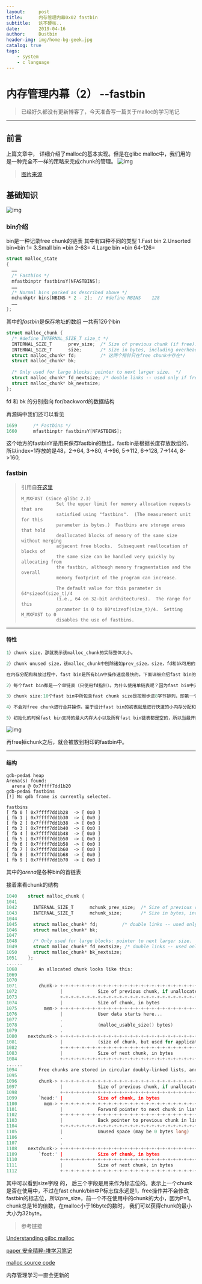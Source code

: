 ```yaml
--- 
layout:     post
title:      内存管理内幕0x02 fastbin
subtitle:   这不硬核..
date:       2019-04-16
author:     Dustbin
header-img: img/home-bg-geek.jpg
catalog: true
tags:
    - system
    - c language
---
```

#  内存管理内幕（2） --fastbin
> 已经好久都没有更新博客了，今天准备写一篇关于malloc的学习笔记

------

## 前言

上篇文章中， 详细介绍了malloc的基本实现。但是在glibc malloc中，我们用的是一种完全不一样的策略来完成chunk的管理。
![img](https://images2015.cnblogs.com/blog/382300/201602/382300-20160215170203611-1691398161.png)

>[图片来源](https://www.cnblogs.com/wangaohui/p/5190889.html)

## 基础知识
![img](https://www.memorymanagement.org/_images/buddy2.svg)
### bin介绍
bin是一种记录free chunk的链表
其中有四种不同的类型
1.Fast bin 
2.Unsorted bin=bin 1=
3.Small bin =bin 2-63=
4.Large bin =bin 64-126=

```c
struct malloc_state
{
  ……
  /* Fastbins */
  mfastbinptr fastbinsY[NFASTBINS];
  ……
  /* Normal bins packed as described above */
  mchunkptr bins[NBINS * 2 - 2];  // #define NBINS    128
  ……
};
```
其中的$fastbin$是保存地址的数组
一共有126个bin

```c
struct malloc_chunk {
  /* #define INTERNAL_SIZE_T size_t */
  INTERNAL_SIZE_T      prev_size;  /* Size of previous chunk (if free).  */
  INTERNAL_SIZE_T      size;       /* Size in bytes, including overhead. */
  struct malloc_chunk* fd;         /* 这两个指针只在free chunk中存在*/
  struct malloc_chunk* bk;
 
  /* Only used for large blocks: pointer to next larger size.  */
  struct malloc_chunk* fd_nextsize; /* double links -- used only if free. */
  struct malloc_chunk* bk_nextsize;
};
```
fd 和 bk 的分别指向 for/backword的数据结构

再源码中我们还可以看见

```c
1659      /* Fastbins */
1660      mfastbinptr fastbinsY[NFASTBINS];
```

这个地方的fastbinY是用来保存fastbin的数组，fastbin是根据长度存放数组的，所以index=1存放的是48，2->64, 3->80, 4->96, 5->112, 6->128, 7->144, 8->160, 

### fastbin

>引用自[在这里](https://blog.csdn.net/dongyu_1989/article/details/81626849)
>
>```
>M_MXFAST (since glibc 2.3)
>              Set the upper limit for memory allocation requests that are
>              satisfied using "fastbins".  (The measurement unit for this
>              parameter is bytes.)  Fastbins are storage areas that hold
>              deallocated blocks of memory of the same size without merging
>              adjacent free blocks.  Subsequent reallocation of blocks of
>              the same size can be handled very quickly by allocating from
>              the fastbin, although memory fragmentation and the overall
>              memory footprint of the program can increase.
>
>              The default value for this parameter is 64*sizeof(size_t)/4
>              (i.e., 64 on 32-bit architectures).  The range for this
>              parameter is 0 to 80*sizeof(size_t)/4.  Setting M_MXFAST to 0
>              disables the use of fastbins.
>```

------

#### 特性

```c
1）chunk size，那就表示该malloc_chunk的实际整体大小。

2）chunk unused size，该malloc_chunk中刨除诸如prev_size，size，fd和bk可用的大小。因此，对free chunk而言，可用大小比实际整体大小少16字节。

在内存分配和释放过程中，fast bin是所有bin中操作速度最快的。下面详细介绍fast bin的一些特性：

2）每个fast bin都是一个单链表（只使用fd指针）。为什么使用单链表呢？因为fast bin中无论是添加还是移除fast chunk，都是对“链表尾”进行操作，而不会对中间的fast chunk进行操作。更具体点就是LIFO(后入)算法：添加操作(free内存)就是将新的fast chunk加入链表尾，删除操作（malloc内存）就是将链表尾部的fast chunk删除。需要注意的是，为了实现LIFO算法，fashbinsY数组中每个fastbin元素均指向了该链表的rear end(尾节点)，而尾结点通过其fd指针指向前一个结点，以此类推。

3）chunk size:10个fast bin中所包含fast chunk size是按照步进8字节排列，即第一个fast bin中所有fast chunk size均为16字节，第二个fast bin为24字节，以此类推。在进行malloc初始化的时候，最大的fast chunk size被设置为80字节（chunk unused size 为64字节），因此模式情况下大小为16到80字节的chunk被分配到fast chunk。

4）不会对free chunk进行合并操作。鉴于设计fast bin的初衷就是进行快速的小内存分配和释放，因此系统将fast bin的chunk的P总是设置成1，这样即使当fast bin中某个chunk同一个free chunk相邻的时候，系统也不会进行自动合并操作

5）初始化的时候fast bin支持的最大内存大小以及所有fast bin链表都是空的，所以当最开始使用malloc申请内存的时候，即使申请的内存大小属于fast chunk的内存大小，它也不会交由fast bin来处理，而是向下传递交由small bin来处理，如果small bin也为空就交给unsorted bin处理。

```
![img](https://img-blog.csdn.net/2018081315365511?watermark/2/text/aHR0cHM6Ly9ibG9nLmNzZG4ubmV0L2Rvbmd5dV8xOTg5/font/5a6L5L2T/fontsize/400/fill/I0JBQkFCMA==/dissolve/70)

再free掉chunk之后，就会被放到相印的fastbin中。

------
#### 结构
```shell
gdb-peda$ heap
Arena(s) found:
  arena @ 0x7ffff7dd1b20
gdb-peda$ fastbins
[!] No gdb frame is currently selected.

fastbins
[ fb 0 ] 0x7ffff7dd1b28  -> [ 0x0 ] 
[ fb 1 ] 0x7ffff7dd1b30  -> [ 0x0 ] 
[ fb 2 ] 0x7ffff7dd1b38  -> [ 0x0 ] 
[ fb 3 ] 0x7ffff7dd1b40  -> [ 0x0 ] 
[ fb 4 ] 0x7ffff7dd1b48  -> [ 0x0 ] 
[ fb 5 ] 0x7ffff7dd1b50  -> [ 0x0 ] 
[ fb 6 ] 0x7ffff7dd1b58  -> [ 0x0 ] 
[ fb 7 ] 0x7ffff7dd1b60  -> [ 0x0 ] 
[ fb 8 ] 0x7ffff7dd1b68  -> [ 0x0 ] 
[ fb 9 ] 0x7ffff7dd1b70  -> [ 0x0 ]
```
其中的$arena$是各种bin的首链表

接着来看chunk的结构
```c
1040    struct malloc_chunk {
1041    
1042      INTERNAL_SIZE_T      mchunk_prev_size;  /* Size of previous chunk (if free).  */
1043      INTERNAL_SIZE_T      mchunk_size;       /* Size in bytes, including overhead. */
1044    
1045      struct malloc_chunk* fd;         /* double links -- used only if free. */
1046      struct malloc_chunk* bk;
1047    
1048      /* Only used for large blocks: pointer to next larger size.  */
1049      struct malloc_chunk* fd_nextsize; /* double links -- used only if free. */
1050      struct malloc_chunk* bk_nextsize;
1051    };
......
1068        An allocated chunk looks like this:
1069    
1070    
1071        chunk-> +-+-+-+-+-+-+-+-+-+-+-+-+-+-+-+-+-+-+-+-+-+-+-+-+-+-+-+-+-+-+-+-+
1072                |             Size of previous chunk, if unallocated (P clear)  |
1073                +-+-+-+-+-+-+-+-+-+-+-+-+-+-+-+-+-+-+-+-+-+-+-+-+-+-+-+-+-+-+-+-+
1074                |             Size of chunk, in bytes                     |A|M|P|
1075          mem-> +-+-+-+-+-+-+-+-+-+-+-+-+-+-+-+-+-+-+-+-+-+-+-+-+-+-+-+-+-+-+-+-+
1076                |             User data starts here...                          .
1077                .                                                               .
1078                .             (malloc_usable_size() bytes)                      .
1079                .                                                               |
1080    nextchunk-> +-+-+-+-+-+-+-+-+-+-+-+-+-+-+-+-+-+-+-+-+-+-+-+-+-+-+-+-+-+-+-+-+
1081                |             (size of chunk, but used for application data)    |
1082                +-+-+-+-+-+-+-+-+-+-+-+-+-+-+-+-+-+-+-+-+-+-+-+-+-+-+-+-+-+-+-+-+
1083                |             Size of next chunk, in bytes                |A|0|1|
1084                +-+-+-+-+-+-+-+-+-+-+-+-+-+-+-+-+-+-+-+-+-+-+-+-+-+-+-+-+-+-+-+-+
......
1094        Free chunks are stored in circular doubly-linked lists, and look like this:
1095    
1096        chunk-> +-+-+-+-+-+-+-+-+-+-+-+-+-+-+-+-+-+-+-+-+-+-+-+-+-+-+-+-+-+-+-+-+
1097                |             Size of previous chunk, if unallocated (P clear)  |
1098                +-+-+-+-+-+-+-+-+-+-+-+-+-+-+-+-+-+-+-+-+-+-+-+-+-+-+-+-+-+-+-+-+
1099        `head:' |             Size of chunk, in bytes                     |A|0|P|
1100          mem-> +-+-+-+-+-+-+-+-+-+-+-+-+-+-+-+-+-+-+-+-+-+-+-+-+-+-+-+-+-+-+-+-+
1101                |             Forward pointer to next chunk in list             |
1102                +-+-+-+-+-+-+-+-+-+-+-+-+-+-+-+-+-+-+-+-+-+-+-+-+-+-+-+-+-+-+-+-+
1103                |             Back pointer to previous chunk in list            |
1104                +-+-+-+-+-+-+-+-+-+-+-+-+-+-+-+-+-+-+-+-+-+-+-+-+-+-+-+-+-+-+-+-+
1105                |             Unused space (may be 0 bytes long)                .
1106                .                                                               .
1107                .                                                               |
1108    nextchunk-> +-+-+-+-+-+-+-+-+-+-+-+-+-+-+-+-+-+-+-+-+-+-+-+-+-+-+-+-+-+-+-+-+
1109        `foot:' |             Size of chunk, in bytes                           |
1110                +-+-+-+-+-+-+-+-+-+-+-+-+-+-+-+-+-+-+-+-+-+-+-+-+-+-+-+-+-+-+-+-+
1111                |             Size of next chunk, in bytes                |A|0|0|
1112                +-+-+-+-+-+-+-+-+-+-+-+-+-+-+-+-+-+-+-+-+-+-+-+-+-+-+-+-+-+-+-+-+
```
其中可以看到size字段 的， 后三个字段是用来作为标志位的。表示上一个chunk是否在使用中，不过在fast chunk/bin中P标志位永远是1，free操作并不会修改fastbin的标志位，所以pre_size，前一个不在使用中的chunk的大小，因为P=1。
chunk总是16的倍数，在malloc小于16byte的数时， 我们可以获得chunk的最小大小为32byte。

>参考链接

[Understanding gilbc malloc](https://sploitfun.wordpress.com/2015/02/10/understanding-glibc-malloc/comment-page-1/)

[paper 安全精粹-堆学习笔记](https://paper.seebug.org/445/)

[malloc source code](https://code.woboq.org/userspace/glibc/malloc/malloc.c.html)

内存管理学习一直会更新的
